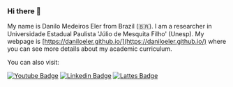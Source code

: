### Hi there 👋

My name is Danilo Medeiros Eler from Brazil (🇧🇷). I am a researcher in Universidade Estadual Paulista 'Júlio de Mesquita Filho' (Unesp). My webpage is [https://daniloeler.github.io/](https://daniloeler.github.io/) where you can see more details about my academic curriculum.

You can also visit:

[![Youtube Badge](https://img.shields.io/badge/-Youtube-FF0000?style=flat-square&labelColor=FF0000&logo=youtube&logoColor=white&link=https://youtube.com/danilome)](https://youtube.com/danilome)
[![Linkedin Badge](https://img.shields.io/badge/-LinkedIn-blue?style=flat-square&logo=Linkedin&logoColor=white&link=https://www.linkedin.com/in/daniloeler)](https://www.linkedin.com/in/daniloeler)
[![Lattes Badge](https://img.shields.io/badge/lattes-lattes-blue&link=http://lattes.cnpq.br/0840226903480590)](http://lattes.cnpq.br/0840226903480590)


<!--
**daniloeler/daniloeler** is a ✨ _special_ ✨ repository because its `README.md` (this file) appears on your GitHub profile.

Here are some ideas to get you started:

- 🔭 I’m currently working on ...
- 🌱 I’m currently learning ...
- 👯 I’m looking to collaborate on ...
- 🤔 I’m looking for help with ...
- 💬 Ask me about ...
- 📫 How to reach me: ...
- 😄 Pronouns: ...
- ⚡ Fun fact: ...
-->
